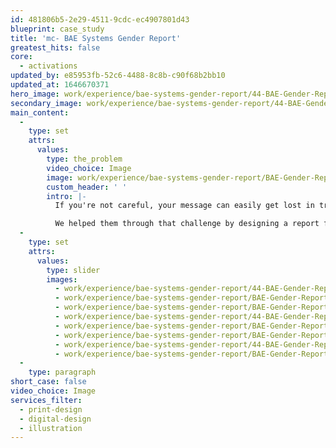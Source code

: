 ```yaml
---
id: 481806b5-2e29-4511-9cdc-ec4907801d43
blueprint: case_study
title: 'mc- BAE Systems Gender Report'
greatest_hits: false
core:
  - activations
updated_by: e85953fb-52c6-4488-8c8b-c90f68b2bb10
updated_at: 1646670371
hero_image: work/experience/bae-systems-gender-report/44-BAE-Gender-Report-2020-Full-Image.jpg
secondary_image: work/experience/bae-systems-gender-report/44-BAE-Gender-Report-2020-Secondary-Image.jpg
main_content:
  -
    type: set
    attrs:
      values:
        type: the_problem
        video_choice: Image
        image: work/experience/bae-systems-gender-report/BAE-Gender-Report-18-Experience-Large-927x522.jpg
        custom_header: ' '
        intro: |-
          If you're not careful, your message can easily get lost in translation. That's doubly true when your message is based on hefty reports and analytical data. But that's exactly the challenge BAE Systems came to us with. Their yearly gender report is designed to help employees understand their progress towards gender equality.

          We helped them through that challenge by designing a report featuring creative infographics, charts and tables. The visuals both retain BAE Systems’ branding and bring the data to life. This not only makes for an engaging read, but it also highlights the value that BAE Systems puts on promoting equal opportunities.
  -
    type: set
    attrs:
      values:
        type: slider
        images:
          - work/experience/bae-systems-gender-report/44-BAE-Gender-Report-2020-Large-Image-3.jpg
          - work/experience/bae-systems-gender-report/BAE-Gender-Report-18-Experience-Small-740x416.25-2.jpg
          - work/experience/bae-systems-gender-report/BAE-Gender-Report-18-Experience-Small-740x416.25-1.jpg
          - work/experience/bae-systems-gender-report/44-BAE-Gender-Report-2020-Large-Image-2.jpg
          - work/experience/bae-systems-gender-report/BAE-Gender-Report-18-Experience-Small-740x416.25-4.jpg
          - work/experience/bae-systems-gender-report/BAE-Gender-Report-18-Experience-Small-740x416.25-3.jpg
          - work/experience/bae-systems-gender-report/44-BAE-Gender-Report-2020-Large-Image.jpg
          - work/experience/bae-systems-gender-report/BAE-Gender-Report-18-Experience-Full-Image-1360x768.5.jpg
  -
    type: paragraph
short_case: false
video_choice: Image
services_filter:
  - print-design
  - digital-design
  - illustration
---
```

